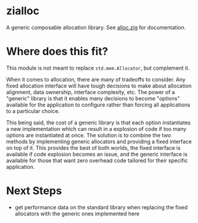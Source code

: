 # zialloc

A generic composable allocation library.  See [alloc.zig](alloc.zig) for documentation.

# Where does this fit?

This module is not meant to replace `std.mem.Allocator`, but complement it.

When it comes to allocation, there are many of tradeoffs to consider.  Any fixed allocation interface will have tough decisions to make about allocation alignment, data ownership, interface complexity, etc.  The power of a "generic" library is that it enables many decisions to become "options" available for the application to configure rather than forcing all applications to a particular choice.

This being said, the cost of a generic library is that each option instantiates a new implementation which can result in a explosion of code if too many options are instantiated at once.  The solution is to combine the two methods by implementing generic allocators and providing a fixed interface on top of it.  This provides the best of both worlds, the fixed interface is available if code explosion becomes an issue, and the generic interface is available for those that want zero overhead code tailored for their specific application.

# Next Steps

* get performance data on the standard library when replacing the fixed allocators with the generic ones implemented here
